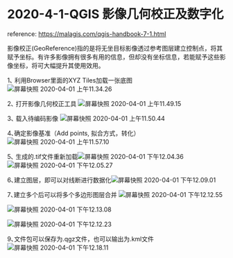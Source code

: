 # 2020-4-1-QGIS 影像几何校正及数字化
reference: https://malagis.com/qgis-handbook-7-1.html

影像校正(GeoReference)指的是将无坐目标影像透过参考图层建立控制点，将其赋予坐标。有许多影像拥有很多有用的信息，但却没有坐标信息，若能赋予这些影像坐标，将可大幅提升其使用效用。

1､ 利用Browser里面的XYZ Tiles加载一张底图![屏幕快照 2020-04-01 上午11.34.26](https://i.imgur.com/dVlCDE5.png)

2､ 打开影像几何校正工具
![屏幕快照 2020-04-01 上午11.49.15](https://i.imgur.com/uAvwn7B.png)

3､ 载入待编码影像
![屏幕快照 2020-04-01 上午11.50.44](https://i.imgur.com/o67mf9J.png)

4､确定影像基准（Add points, 拟合方式，转化）
![屏幕快照 2020-04-01 上午11.57.10](https://i.imgur.com/Kimne3h.png)

5､ 生成的.tif文件重新加载![屏幕快照 2020-04-01 下午12.04.36](https://i.imgur.com/6dpv4NW.png)
![屏幕快照 2020-04-01 下午12.05.27](https://i.imgur.com/TQweooG.png)

6､建立图层，即可以对线断进行数据化![屏幕快照 2020-04-01 下午12.09.01](https://i.imgur.com/Em9eOmd.png)

7､建立多个后可以将多个多边形图层合并
![屏幕快照 2020-04-01 下午12.12.55](https://i.imgur.com/QNdRbqk.png)

![屏幕快照 2020-04-01 下午12.13.08](https://i.imgur.com/y21AJhJ.png)

![屏幕快照 2020-04-01 下午12.12.23](https://i.imgur.com/zmUcu5l.png)

9､文件包可以保存为.qgz文件，也可以输出为.kml文件
![屏幕快照 2020-04-01 下午12.18.11](https://i.imgur.com/anAi7hH.png)


